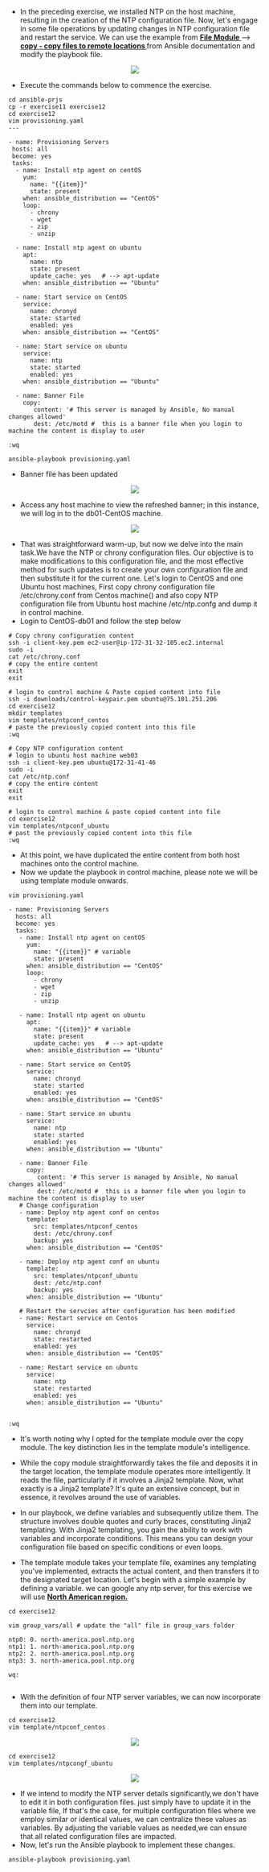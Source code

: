 - In the preceding exercise, we installed NTP on the host machine,
 resulting in the creation of the NTP configuration file. Now, let's engage in some file operations by updating changes in NTP configuration file and restart the service. We can use the example from 
 **<a href="https://docs.ansible.com/ansible/2.8/modules/list_of_files_modules.html" target="_blank">**File Module**  </a>**  --> **<a href="https://docs.ansible.com/ansible/2.8/modules/copy_module.html#copy-module" target="_blank">**copy - copy files to remote locations**  </a>** from Ansible documentation and modify the playbook file.
 
 <p align="center">
  <img src="https://github.com/k-mughal/Ansible/assets/18217530/583d59bf-f616-4fbe-ad33-fb94619516e4">
</p> 
 
  - Execute the commands below to commence the exercise.

 ```
cd ansible-prjs
cp -r exercise11 exercise12
cd exercise12
vim provisioning.yaml
---

- name: Provisioning Servers
  hosts: all
  become: yes
  tasks:
   - name: Install ntp agent on centOS
     yum:
       name: "{{item}}"
       state: present
     when: ansible_distribution == "CentOS"
     loop:
       - chrony
       - wget
       - zip
       - unzip

   - name: Install ntp agent on ubuntu
     apt:
       name: ntp
       state: present
       update_cache: yes   # --> apt-update
     when: ansible_distribution == "Ubuntu"

   - name: Start service on CentOS
     service:
       name: chronyd
       state: started
       enabled: yes
     when: ansible_distribution == "CentOS"

   - name: Start service on ubuntu
     service:
       name: ntp
       state: started
       enabled: yes
     when: ansible_distribution == "Ubuntu"

   - name: Banner File
     copy:
        content: '# This server is managed by Ansible, No manual changes allowed'
        dest: /etc/motd #  this is a banner file when you login to machine the content is display to user

:wq

ansible-playbook provisioning.yaml

```
- Banner file has been updated
  
 <p align="center">
  <img src="https://github.com/k-mughal/Ansible/assets/18217530/567ca011-7894-4e8b-b753-847a09f48145">
</p>

- Access any host machine to view the refreshed banner; in this instance, we will log in to the db01-CentOS machine.
  
 <p align="center">
  <img src="https://github.com/k-mughal/Ansible/assets/18217530/27e03415-596c-4bf4-82a9-840167a0ffa4">
</p>

- That was straightforward warm-up, but now we delve into the main task.We have the NTP or chrony configuration files. Our objective is to make modifications to this configuration file, and the most effective method for such updates is to create your own configuration file and then substitute it for the current one. Let's login to CentOS and one Ubuntu host machines, First copy chrony configuration file /etc/chrony.conf from Centos machine() and also copy NTP configuration file from Ubuntu host machine /etc/ntp.confg and dump it in control machine.
- Login to CentOS-db01 and follow the step below

```
# Copy chrony configuration content
ssh -i client-key.pem ec2-user@ip-172-31-32-105.ec2.internal
sudo -i
cat /etc/chrony.conf
# copy the entire content
exit
exit

# login to control machine & Paste copied content into file
ssh -i downloads/control-keypair.pem ubuntu@75.101.251.206
cd exercise12
mkdir templates
vim templates/ntpconf_centos
# paste the previously copied content into this file
:wq

# Copy NTP configuration content
# login to ubuntu host machine web03
ssh -i client-key.pem ubuntu@172-31-41-46
sudo -i
cat /etc/ntp.conf
# copy the entire content
exit
exit

# login to control machine & paste copied content into file
cd exercise12
vim templates/ntpconf_ubuntu
# past the previously copied content into this file
:wq
```

- At this point, we have duplicated the entire content from both host machines onto the control machine.
- Now we update the playbook in control machine, please note we will be using template module onwards.
  
```
vim provisioning.yaml

- name: Provisioning Servers
  hosts: all
  become: yes
  tasks:
   - name: Install ntp agent on centOS
     yum:
       name: "{{item}}" # variable
       state: present
     when: ansible_distribution == "CentOS"
     loop:
       - chrony
       - wget
       - zip
       - unzip

   - name: Install ntp agent on ubuntu
     apt:
       name: "{{item}}" # variable
       state: present
       update_cache: yes   # --> apt-update
     when: ansible_distribution == "Ubuntu"

   - name: Start service on CentOS
     service:
       name: chronyd
       state: started
       enabled: yes
     when: ansible_distribution == "CentOS"

   - name: Start service on ubuntu
     service:
       name: ntp
       state: started
       enabled: yes
     when: ansible_distribution == "Ubuntu"

   - name: Banner File
     copy:
        content: '# This server is managed by Ansible, No manual changes allowed'
        dest: /etc/motd #  this is a banner file when you login to machine the content is display to user
   # Change configuration
   - name: Deploy ntp agent conf on centos
     template:
       src: templates/ntpconf_centos
       dest: /etc/chrony.conf
       backup: yes
     when: ansible_distribution == "CentOS"

   - name: Deploy ntp agent conf on ubuntu
     template:
       src: templates/ntpconf_ubuntu
       dest: /etc/ntp.conf
       backup: yes
     when: ansible_distribution == "Ubuntu"

   # Restart the servcies after configuration has been modified
   - name: Restart service on Centos
     service:
       name: chronyd
       state: restarted
       enabled: yes
     when: ansible_distribution == "CentOS"

   - name: Restart service on ubuntu
     service:
       name: ntp
       state: restarted
       enabled: yes
     when: ansible_distribution == "Ubuntu"


:wq

```

- It's worth noting why I opted for the template module over the copy module. The key distinction lies in the template module's intelligence.

- While the copy module straightforwardly takes the file and deposits it in the target location, the template module operates more intelligently. It reads the file, particularly if it involves a Jinja2 template. Now, what exactly is a Jinja2 template? It's quite an extensive concept, but in essence, it revolves around the use of variables.

- In our playbook, we define variables and subsequently utilize them. The structure involves double quotes and curly braces, constituting Jinja2 templating. With Jinja2 templating, you gain the ability to work with variables and incorporate conditions. This means you can design your configuration file based on specific conditions or even loops.

- The template module takes your template file, examines any templating you've implemented, extracts the actual content, and then transfers it to the designated target location. Let's begin with a simple example by defining a variable. we can google any ntp server, for this exercise we will use 
   **<a href="https://docs.ansible.com/ansible/2.8/modules/list_of_files_modules.html" target="_blank">**North American region.**  </a>** 

```
cd exercise12

vim group_vars/all # update the "all" file in group_vars folder

ntp0: 0. north-america.pool.ntp.org
ntp1: 1. north-america.pool.ntp.org
ntp2: 2. north-america.pool.ntp.org
ntp3: 3. north-america.pool.ntp.org

wq:


```
- With the definition of four NTP server variables, we can now incorporate them into our template.
  
```
cd exercise12
vim template/ntpconf_centos

```
<p align="center">
  <img src="https://github.com/k-mughal/Ansible/assets/18217530/e2857fb9-736e-4030-8a7a-7ea33406151e">
</p>

```
cd exercise12
vim templates/ntpcongf_ubuntu
```
<p align="center">
  <img src="https://github.com/k-mughal/Ansible/assets/18217530/bc2aed38-4688-47b0-885d-d493812c4494">
</p>

- If we intend to modify the NTP server details significantly,we don't have to edit it in both configuration files. just simply have to update it in the variable file, 
If that's the case, for multiple configuration files where we employ similar or identical values, we can centralize these values as variables. By adjusting the variable values as needed,we can ensure that all related configuration files are impacted.
- Now, let's run the Ansible playbook to implement these changes.

````
ansible-playbook provisioning.yaml
````
